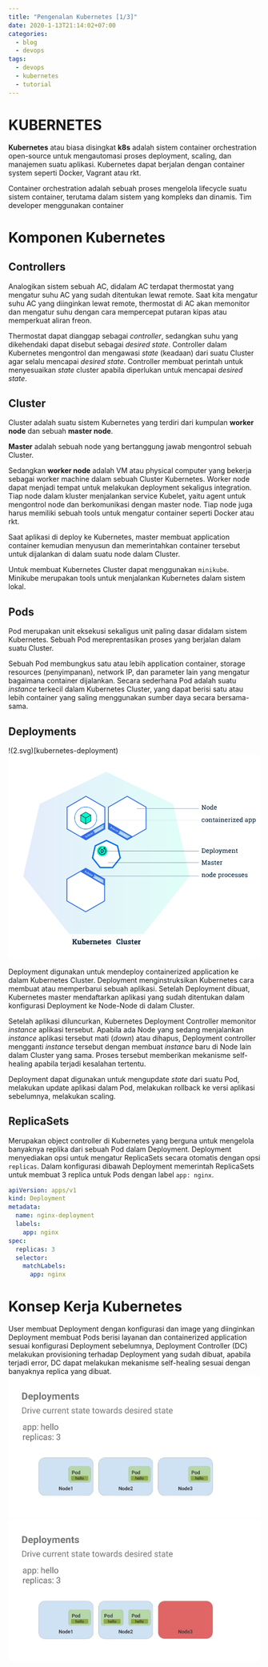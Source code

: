 ```yaml
---
title: "Pengenalan Kubernetes [1/3]"
date: 2020-1-13T21:14:02+07:00
categories:
  - blog
  - devops
tags:
  - devops
  - kubernetes
  - tutorial
---
```


# KUBERNETES
**Kubernetes** atau biasa disingkat **k8s** adalah sistem container orchestration open-source untuk mengautomasi proses deployment, scaling, dan manajemen suatu aplikasi. Kubernetes dapat berjalan dengan container system seperti Docker, Vagrant atau rkt.  

Container orchestration adalah sebuah proses mengelola lifecycle suatu sistem container, terutama dalam sistem yang kompleks dan dinamis. Tim developer menggunakan container 

# Komponen Kubernetes

## Controllers
Analogikan sistem sebuah AC, didalam AC terdapat thermostat yang mengatur suhu AC yang sudah ditentukan lewat remote. Saat kita mengatur suhu AC yang diinginkan lewat remote, thermostat di AC akan memonitor dan mengatur suhu dengan cara mempercepat putaran kipas atau memperkuat aliran freon.  

Thermostat dapat dianggap sebagai _controller_, sedangkan suhu yang dikehendaki dapat disebut sebagai _desired state_. Controller dalam Kubernetes mengontrol dan mengawasi _state_ (keadaan) dari suatu Cluster agar selalu mencapai _desired state_. Controller membuat perintah untuk menyesuaikan _state_ cluster apabila diperlukan untuk mencapai _desired state_.  

## Cluster
Cluster adalah suatu sistem Kubernetes yang terdiri dari kumpulan **worker node** dan sebuah **master node**.  

**Master** adalah sebuah node yang bertanggung jawab mengontrol sebuah Cluster.  

Sedangkan **worker node** adalah VM atau physical computer yang bekerja sebagai worker machine dalam sebuah Cluster Kubernetes. Worker node dapat menjadi tempat untuk melakukan deployment sekaligus integration. Tiap node dalam kluster menjalankan service Kubelet, yaitu agent untuk mengontrol node dan berkomunikasi dengan master node. Tiap node juga harus memiliki sebuah tools untuk mengatur container seperti Docker atau rkt.  

Saat aplikasi di deploy ke Kubernetes, master membuat application container kemudian menyusun dan memerintahkan container tersebut untuk dijalankan di dalam suatu  node dalam Cluster.

Untuk membuat Kubernetes Cluster dapat menggunakan `minikube`. Minikube merupakan tools untuk menjalankan Kubernetes dalam sistem lokal.

## Pods
Pod merupakan unit eksekusi sekaligus unit paling dasar didalam sistem Kubernetes. Sebuah Pod mereprentasikan proses yang berjalan dalam suatu Cluster.  

Sebuah Pod membungkus satu atau lebih application container, storage resources (penyimpanan), network IP, dan parameter lain yang mengatur bagaimana container dijalankan. Secara sederhana Pod adalah 
suatu _instance_ terkecil dalam Kubernetes Cluster, yang dapat berisi satu atau lebih container yang saling menggunakan sumber daya secara bersama-sama.  

## Deployments

!(2.svg)[kubernetes-deployment)![Kubernetes Cluster](/assets/images/Kubernetes-Intro-1/deployment.svg)  

Deployment digunakan untuk mendeploy containerized application ke dalam Kubernetes Cluster. Deployment menginstruksikan Kubernetes cara membuat atau memperbarui sebuah aplikasi. Setelah Deployment dibuat, Kubernetes master mendaftarkan aplikasi yang sudah ditentukan dalam konfigurasi Deployment ke Node-Node di dalam Cluster.  

Setelah aplikasi diluncurkan, Kubernetes Deployment Controller memonitor _instance_ aplikasi tersebut. Apabila ada Node yang sedang menjalankan _instance_ aplikasi tersebut mati (_down_) atau dihapus, Deployment controller mengganti _instance_ tersebut dengan membuat _instance_ baru di Node lain dalam Cluster yang sama. Proses tersebut memberikan mekanisme self-healing apabila terjadi kesalahan tertentu.  

Deployment dapat digunakan untuk mengupdate _state_ dari suatu Pod, melakukan update aplikasi dalam Pod, melakukan rollback ke versi aplikasi sebelumnya, melakukan scaling.  

## ReplicaSets

Merupakan object controller di Kubernetes yang berguna untuk mengelola banyaknya replika dari sebuah Pod dalam Deployment. Deployment menyediakan opsi untuk mengatur ReplicaSets secara otomatis dengan opsi `replicas`. Dalam konfigurasi dibawah Deployment memerintah ReplicaSets untuk membuat 3 replica untuk Pods dengan label `app: nginx`.

```yaml
apiVersion: apps/v1
kind: Deployment
metadata:
  name: nginx-deployment
  labels:
    app: nginx
spec:
  replicas: 3
  selector:
    matchLabels:
      app: nginx
```

# Konsep Kerja Kubernetes
User membuat Deployment dengan konfigurasi dan image yang diinginkan
Deployment membuat Pods berisi layanan dan containerized application sesuai konfigurasi Deployment sebelumnya,
Deployment Controller (DC) melakukan provisioning terhadap Deployment yang sudah dibuat, apabila terjadi error, DC dapat melakukan mekanisme self-healing sesuai dengan banyaknya replica yang dibuat.
![Self Healing](/assets/images/Kubernetes-Intro-1/replicaset1.jpeg)
![Self Healing](/assets/images/Kubernetes-Intro-1/replicaset2.jpeg)
